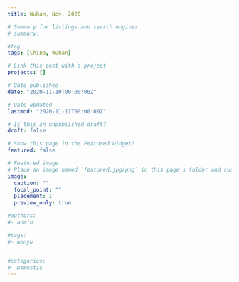 ```yaml
---
title: Wuhan, Nov. 2020

# Summary for listings and search engines
# summary: 

#tag
tags: [China, Wuhan]

# Link this post with a project
projects: []

# Date published
date: "2020-11-10T00:00:00Z"

# Date updated
lastmod: "2020-11-11T00:00:00Z"

# Is this an unpublished draft?
draft: false

# Show this page in the Featured widget?
featured: false

# Featured image
# Place an image named `featured.jpg/png` in this page's folder and customize its options here.
image:
  caption: ""
  focal_point: ""
  placement: 1
  preview_only: true

#authors:
#- admin

#tags:
#- wenyu


#categories:
#- Domestic
---
```




